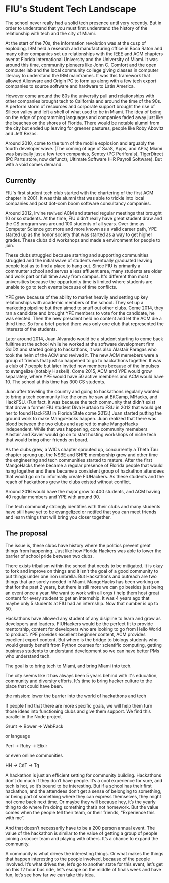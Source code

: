 # FIU's Student Tech Landscape

The school never really had a solid tech presence until very recently. But in order to understand that you must first understand the history of the relationship with tech and the city of Miami. 

At the start of the 70s, the information revolution was at the cusp of exploding. IBM held a research and manufacturing office in Boca Raton and many other companies set up relationships with the IEEE and ACM chapters over at Florida International University and the University of Miami. It was around this time, community pioneers like John C. Comfort and the open computer lab and the local community college giving classes in computer literacy to understand the IBM mainframes. It was this framework that allowed Alienware and Origin PC to form up along with a few tech export companies to source software and hardware to Latin America.

However come around the 80s the university pull and relationships with other companies brought tech to California and around the time of the 90s. A perform storm of resources and corporate support brought the rise of Silicon valley and left a shell of what used to be in Miami. The idea of being on the edge of programming languages and companies faded away just like the beaches on the shores of Florida. There would be notable alumni from the city but ended up leaving for greener pastures, people like Roby Abovitz and Jeff Bezos.

Around 2010, come to the turn of the mobile explosion and arguably the fourth developer wave. (The coming of age of SaaS, Apps, and APIs) Miami was basically just a few tech companies, Sentey (PC Periferals), TigerDirect (PC Parts store, now defunct), Ultimate Software (HR Payroll Software). But with a void comes demand.

## Currently

FIU's first student tech club started with the chartering of the first ACM chapter in 2001. It was this alumni that was able to trickle into local companies and post dot-com boom software consultancy companies. 

Around 2012, Irvine revived ACM and started regular meetings that brought 10 or so students. At the time, FIU didn't really have great student draw and the CS program was around 100 students of all years. Over time as Computer Science got more and more known as a valid career path, YPE started up as the honor society that was started as a way to get higher grades. These clubs did workshops and made a environment for people to join. 

These clubs struggled because starting and supporting communities struggled and the initial wave of students eventually graduated leaving people lost as to find a place to hang out. Since FIU is primarily a communter school and serves a less affluent area, many students are older and work part or full time away from campus. It's different than most universities because the oppurtunity time is limited where students are unable to go to tech events because of time conflicts. 

YPE grew because of the ability to market heavily and setting up key relationships with academic members of the school. They set up a marketing pipeline but then aimed to snuff out other clubs. Come 2014, they ran a candidate and brought YPE members to vote for the candidate, he was elected. Then the new presdient held no content and let the ACM die a third time. So for a brief period there was only one club that represented the interests of the students.

Later around 2014, Juan Alvarado would be a student starting to come back fulltime at the school while he worked at the software development firm GoIDX and started going to hackathons, it was also Alastair Paragas who took the helm of the ACM and revived it. The new ACM memebers were a group of friends that just so happened to go to hackathons together. It was a club of 7 people but later invited new members because of the impulses to evangelize (notably Haskell). Come 2015, ACM and YPE would grow separately, where YPE would have 50 active members and ACM would have 10. The school at this time has 300 CS students. 

Juan after traveling the country and going to hackathons regularly wanted to bring a tech community like the ones he saw at BitCamp, MHacks, and HackFSU. (Fun fact, it was because the tech community that didn't exist that drove a former FIU student Diva Hurtado to FSU in 2012 that would get her to found HackFSU in Florida State come 2013.) Juan started putting the ground work to make MangoHacks happen. Juan realized that there was blood between the two clubs and aspired to make MangoHacks independent. While that was happening, core community memebers Alastair and Xavier would go on to start hosting workshops of niche tech that would bring other friends on board.

As the clubs grew, a WICs chapter sprouted up, concurrently a Theta Tau chapter sprung up, the NSBE and SHPE membership grew and other time the engineering and tech communities started to mature. After the first MangoHacks there became a regular presence of Florida people that would hang together and there became a consistent group of hackathon attendees that would go on to informally create FIUHackers. As these students and the reach of hackathons grew the clubs existed without conflict. 

Around 2016 would have the major grow to 400 students, and ACM having 40 regular members and YPE with around 90. 

The tech community strongly identifies with their clubs and many students have still have yet to be evangelized or notifed that you can meet friends and learn things that will bring you closer together. 

## The proposal

The issue is, these clubs have history where the politics prevent great things from happening. Just like how Florida Hackers was able to lower the barrier of school pride between two clubs. 

There exists tribalism within the school that needs to be mitigated. It is okay to fork and improve on things and it isn't the goal of a good community to put things under one iron unbrella. But Hackathons and outreach are two things that are sorely needed in Miami. MangoHacks has been working on that for the past 2 years, but there is still more we can go besides just being an event once a year. We want to work with all orgs t help them host great content for every student to get an internship. It was 4 years ago that maybe only 5 students at FIU had an internship. Now that number is up to 50.

Hackathons have allowed any student of any disipline to learn and grow as developers and leaders. FIUHackers would be the perfect fit to provide mentorship, content for developers who are looking to go from Hello World to product. YPE provides excellent beginner content, ACM provides excellent expert content. But where is the bridge to biology students who would greatly benefit from Python courses for scientific computing, getting business students to understand development so we can have better PMs who understand tech.

The goal is to bring tech to Miami, and bring Miami into tech.

The city seems like it has always been 5 years behind with it's education, community and diversity efforts. It's time to bring hacker culture to the place that could have been. 

the mission: lower the barrier into the world of hackathons and tech

If people find that there are more specific goals, we will help them turn those ideas into functioning clubs and give them support. We find this parallel in the Node project

Grunt -> Bower -> WebPack

or language

Perl -> Ruby -> Elixir

or even online communities

HH -> CdT -> Tq

A hackathon is just an efficient setting for community building. Hackathons don’t do much if they don’t have people. It’s a cool experience for sure, and tech is hot, so it’s bound to be interesting. But if a school has their first hackathon, and the attendees don’t get a sense of belonging to something, or being part of something where they can express themselves, they might not come back next time. Or maybe they will because hey, it’s the yearly thing to do where I’m doing something that’s not homework. But the value comes when the people tell their team, or their friends, “Experience this with me”.

And that doesn’t necessarily have to be a 200 person annual event.
The value of the hackathon is similar to the value of getting a group of people joining a soccer team and playing with others. It’s a chance to expand the community.

A community is what drives the interesting things. Or what makes the things that happen interesting to the people involved, because of the people involved. It’s what drives the, let’s go to another state for this event, let’s get on this 12 hour bus ride, let’s escape on the middle of finals week and have fun, let’s see how far we can take this idea.